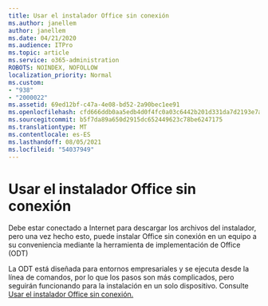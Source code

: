 ```yaml
---
title: Usar el instalador Office sin conexión
ms.author: janellem
author: janellem
ms.date: 04/21/2020
ms.audience: ITPro
ms.topic: article
ms.service: o365-administration
ROBOTS: NOINDEX, NOFOLLOW
localization_priority: Normal
ms.custom:
- "938"
- "2000022"
ms.assetid: 69ed12bf-c47a-4e08-bd52-2a90bec1ee91
ms.openlocfilehash: cfd666ddb0aa5edb4d0f4fc0a03c6442b201d331da7d2193e7ad8615790c36a6
ms.sourcegitcommit: b5f7da89a650d2915dc652449623c78be6247175
ms.translationtype: MT
ms.contentlocale: es-ES
ms.lasthandoff: 08/05/2021
ms.locfileid: "54037949"
---
```

# <a name="use-the-office-offline-installer"></a>Usar el instalador Office sin conexión

Debe estar conectado a Internet para descargar los archivos del instalador, pero una vez hecho esto, puede instalar Office sin conexión en un equipo a su conveniencia mediante la herramienta de implementación de Office (ODT)

La ODT está diseñada para entornos empresariales y se ejecuta desde la línea de comandos, por lo que los pasos son más complicados, pero seguirán funcionando para la instalación en un solo dispositivo. Consulte [Usar el instalador Office sin conexión.](https://support.office.com/article/f0a85fe7-118f-41cb-a791-d59cef96ad1c?wt.mc_id=Alchemy_ClientDIA)
  